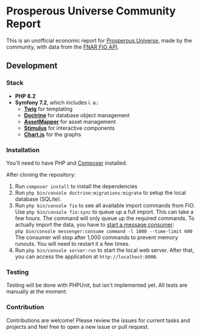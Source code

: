 # Prosperous Universe Community Report

This is an unofficial economic report for [Prosperous Universe](https://prosperousuniverse.com/), made by the community,
with data from the [FNAR FIO API](https://doc.fnar.net/).

## Development

### Stack

- **PHP 8.2**
- **Symfony 7.2**, which includes i. a.:
    - **[Twig](https://twig.symfony.com/)** for templating
    - **[Doctrine](https://www.doctrine-project.org/)** for database object management
    - **[AssetMapper](https://www.doctrine-project.org/)** for asset management
    - **[Stimulus](https://ux.symfony.com/stimulus)** for interactive components
    - **[Chart.js](https://symfony.com/bundles/ux-chartjs/current/index.html)** for the graphs

### Installation

You'll need to have PHP and [Composer](https://getcomposer.org/) installed.

After cloning the repository:

1. Run `composer install` to install the dependencies
2. Run `php bin/console doctrine:migrations:migrate` to setup the local database (SQLite).
3. Run `php bin/console fio` to see all available import commands from FIO. Use `php bin/console fio:sync` to queue up a
   full import. This can take a few hours. The command will only queue up the required commands. To actually import the
   data, you have to
   [start a message consumer](https://symfony.com/doc/current/messenger.html#consuming-messages-running-the-worker):<br>
   `php bin/console messenger:consume command -l 1000 --time-limit 600`<br>
   The consumer will stop after 1,000 commands to prevent memory runouts. You will need to restart it a few times.
4. Run `php bin/console server:run` to start the local web server. After that, you can access the application at
   `http://localhost:8000`.

### Testing

Testing will be done with PHPUnit, but isn't implemented yet. All tests are manually at the moment.

### Contribution

Contributions are welcome! Please review the issues for current tasks and projects and feel free to open a new issue or
pull request.
